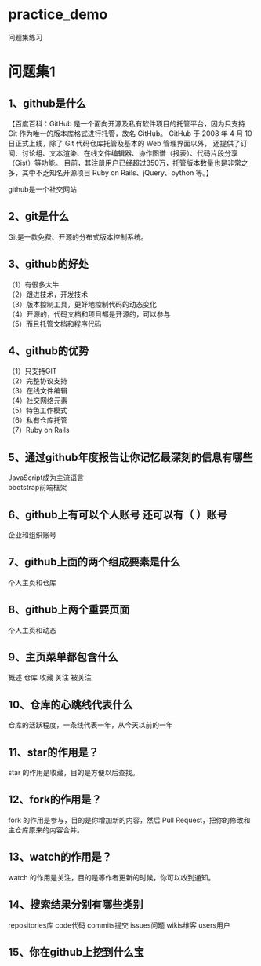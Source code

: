 # practice_demo
问题集练习  
# 问题集1
## 1、github是什么
【百度百科：GitHub 是一个面向开源及私有软件项目的托管平台，因为只支持 Git 作为唯一的版本库格式进行托管，故名 GitHub。
GitHub 于 2008 年 4 月 10 日正式上线，除了 Git 代码仓库托管及基本的 Web 管理界面以外，
还提供了订阅、讨论组、文本渲染、在线文件编辑器、协作图谱（报表）、代码片段分享（Gist）等功能。
目前，其注册用户已经超过350万，托管版本数量也是非常之多，其中不乏知名开源项目 Ruby on Rails、jQuery、python 等。】

github是一个社交网站

## 2、git是什么
Git是一款免费、开源的分布式版本控制系统。

## 3、github的好处
（1）有很多大牛   
（2）跟进技术，开发技术  
（3）版本控制工具，更好地控制代码的动态变化  
（4）开源的，代码文档和项目都是开源的，可以参与  
（5）而且托管文档和程序代码  

## 4、github的优势
（1）只支持GIT  
（2）完整协议支持  
（3）在线文件编辑  
（4）社交网络元素  
（5）特色工作模式  
（6）私有仓库托管  
（7）Ruby on Rails

## 5、通过github年度报告让你记忆最深刻的信息有哪些
JavaScript成为主流语言  
bootstrap前端框架

## 6、github上有可以个人账号 还可以有（ ）账号
企业和组织账号

## 7、github上面的两个组成要素是什么
个人主页和仓库

## 8、github上两个重要页面
个人主页和动态

## 9、主页菜单都包含什么
概述  仓库  收藏  关注  被关注 

## 10、仓库的心跳线代表什么
仓库的活跃程度，一条线代表一年，从今天以前的一年

## 11、star的作用是？
star 的作用是收藏，目的是方便以后查找。

## 12、fork的作用是？
fork 的作用是参与，目的是你增加新的内容，然后 Pull Request，把你的修改和主仓库原来的内容合并。

## 13、watch的作用是？
watch 的作用是关注，目的是等作者更新的时候，你可以收到通知。

## 14、搜索结果分别有哪些类别
repositories库   code代码   commits提交  issues问题  wikis维客  users用户  

## 15、你在github上挖到什么宝
